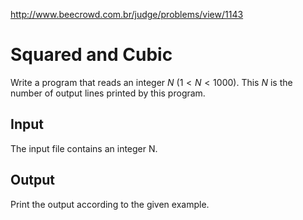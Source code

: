 http://www.beecrowd.com.br/judge/problems/view/1143

# Squared and Cubic

Write a program that reads an integer $N$ ($1 < N < 1000$).
This $N$ is the number of output lines printed by this program.

## Input

The input file contains an integer N.

## Output

Print the output according to the given example.

